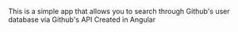 This is a simple app that allows you to search through Github's user database via Github's API
Created in Angular
